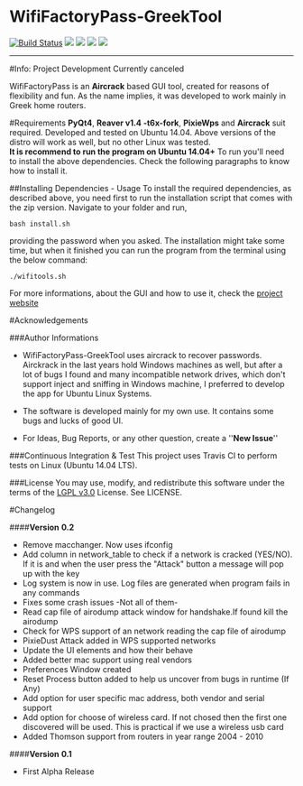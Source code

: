 WifiFactoryPass-GreekTool 
================================
[![Build Status](https://travis-ci.org/GeorgeGkas/WifiFactoryPass-GreekTool.svg)](https://travis-ci.org/GeorgeGkas/WifiFactoryPass-GreekTool) ![](https://img.shields.io/badge/health-100%25-yellowgreen.svg?style=flat-square) ![](https://img.shields.io/badge/version-0.2-blue.svg?style=flat-square)  ![](https://img.shields.io/badge/python-2.7-blue.svg?style=flat-square) ![](https://img.shields.io/badge/licence-LGPL%20v3.0-green.svg?style=flat-square) 

-----------
#Info: Project Development Currently canceled

WifiFactoryPass is an **Aircrack** based GUI tool,  created for reasons of flexibility and fun. As the name implies, it was developed to work mainly in Greek home routers.  

#Requirements
**PyQt4**, **Reaver v1.4 -t6x-fork**, **PixieWps** and **Aircrack** suit required.
Developed and tested on Ubuntu 14.04. Above versions of the distro will work as well, but no other Linux was tested.  
**It is recommend to run the program on Ubuntu 14.04+**
To run you'll need to install the above dependencies. Check the following  paragraphs to know how to install it.

##Installing Dependencies - Usage
To install the required dependencies, as described above, you need first to run the installation script that comes with the zip version. Navigate to your folder and run,

    bash install.sh

providing the password when you asked. 
The installation might take some time, but when it finished you can run the program from the terminal using the below command:

    ./wifitools.sh

For more informations, about the GUI and how to use it, check the [project website](http://georgegkas.github.io/WifiFactoryPass-GreekTool)

#Acknowledgements

###Author Informations
 * WifiFactoryPass-GreekTool uses aircrack to recover passwords. Airckrack in the last years hold Windows machines as well, but after a lot of bugs I found and many incompatible network drives, which don't support inject and sniffing in Windows machine, I preferred to develop the app for Ubuntu Linux Systems.
 
 * The software is developed mainly for my own use. It contains some bugs and lucks of good UI. 

 * For Ideas, Bug Reports, or any other question, create a ''**New Issue**''

###Continuous Integration & Test
This project uses Travis CI to perform tests on Linux (Ubuntu 14.04 LTS).

###License
You may use, modify, and redistribute this software under the terms of the [LGPL v3.0](http://www.gnu.org/licenses/lgpl-3.0.html) License. See LICENSE.

#Changelog

####**Version**  **0.2**

 - Remove macchanger. Now uses ifconfig 
 - Add column in network_table to check if a network is cracked (YES/NO).
   If it is and when the user press the "Attack" button a message will pop up with the key
 - Log system is now in use. Log files are generated when program fails in any commands
 - Fixes some crash issues -Not all of them-
 - Read cap file of airodump attack window for handshake.If found kill the airodump
 - Check for WPS support of an network reading the cap file of airodump
 - PixieDust Attack added in WPS supported networks
 - Update the UI elements and how their behave
 - Added better mac support using real vendors
 - Preferences Window created
 - Reset Process button added to help us uncover from bugs in runtime (If Any)
 - Add option for user specific mac address, both vendor and serial support
 - Add option for choose of wireless card. If not chosed then the first one
   discovered will be used. This is practical if we use a wireless usb card
 - Added Thomson support from routers in year range 2004 - 2010


####**Version**  **0.1**

 - First Alpha Release

